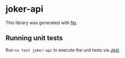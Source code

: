# joker-api

This library was generated with [Nx](https://nx.dev).

## Running unit tests

Run `nx test joker-api` to execute the unit tests via [Jest](https://jestjs.io).
